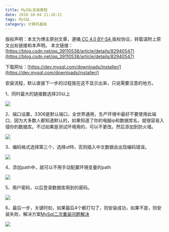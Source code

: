 ```yaml
---
title: MySQL安装教程
date: 2018-10-04 21:28:21
tags: MySQL
category: 计算机基础
---
```

 [ ](http://creativecommons.org/licenses/by-sa/4.0/) 版权声明：本文为博主原创文章，遵循[ CC 4.0 BY-SA ](http://creativecommons.org/licenses/by-sa/4.0/)版权协议，转载请附上原文出处链接和本声明。  本文链接：[https://blog.csdn.net/qq_39110538/article/details/82940547](https://blog.csdn.net/qq_39110538/article/details/82940547)   
    
   下载网址：[https://dev.mysql.com/downloads/installer/](https://dev.mysql.com/downloads/installer/)

 安装流程，默认直接下一步的过程我在这不显示出来，只说需要注意的地方。

 1、同时最大的链接数选择20以上

 ![](https://img-blog.csdn.net/20181004211120918?watermark/2/text/aHR0cHM6Ly9ibG9nLmNzZG4ubmV0L3FxXzM5MTEwNTM4/font/5a6L5L2T/fontsize/400/fill/I0JBQkFCMA==/dissolve/70)

 2、端口设置，3306是默认端口，全世界通用，生产环境中最好不要使用此端口，因为大多数人都知道默认的，如果知道了你的电脑ip和数据库名，就很容易入侵你的数据库。不过如果是测试环境用的，可以不更改。然后添加到防火墙。

 ![](https://img-blog.csdn.net/20181004211726273?watermark/2/text/aHR0cHM6Ly9ibG9nLmNzZG4ubmV0L3FxXzM5MTEwNTM4/font/5a6L5L2T/fontsize/400/fill/I0JBQkFCMA==/dissolve/70)

 3、编码格式选择第三个，选择utf8，否则插入中文数据会出现编码错误。

 ![](https://img-blog.csdn.net/20181004212218395?watermark/2/text/aHR0cHM6Ly9ibG9nLmNzZG4ubmV0L3FxXzM5MTEwNTM4/font/5a6L5L2T/fontsize/400/fill/I0JBQkFCMA==/dissolve/70)

 4、添加path中，就可以不用手动配置环境变量的path

 ![](https://img-blog.csdn.net/20181004212307621?watermark/2/text/aHR0cHM6Ly9ibG9nLmNzZG4ubmV0L3FxXzM5MTEwNTM4/font/5a6L5L2T/fontsize/400/fill/I0JBQkFCMA==/dissolve/70)

 5、用户密码，以后登录数据库用到的密码。

 ![](https://img-blog.csdn.net/20181004212533284?watermark/2/text/aHR0cHM6Ly9ibG9nLmNzZG4ubmV0L3FxXzM5MTEwNTM4/font/5a6L5L2T/fontsize/400/fill/I0JBQkFCMA==/dissolve/70)

 6、最后一步，关键时刻，如果最后4个都打勾了，则安装成功，如果不是，则安装失败，解决方案[MySql二次重装问题解决](https://blog.csdn.net/qq_39110538/article/details/82940421)

 ![](https://img-blog.csdn.net/20181004212620179?watermark/2/text/aHR0cHM6Ly9ibG9nLmNzZG4ubmV0L3FxXzM5MTEwNTM4/font/5a6L5L2T/fontsize/400/fill/I0JBQkFCMA==/dissolve/70)

   
 
